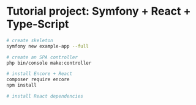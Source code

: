 # Tutorial project: Symfony + React + Type-Script

~~~bash
# create skeleton
symfony new example-app --full

# create an SPA controller
php bin/console make:controller

# install Encore + React
composer require encore
npm install

# install React dependencies

~~~